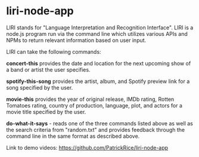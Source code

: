 # liri-node-app
LIRI stands for "Language Interpretation and Recognition Interface".  LIRI is a node.js program run via the command line which utilizes various APIs and NPMs to return relevant information based on user input.

LIRI can take the following commands:

**concert-this** provides the date and location for the next upcoming show of a band or artist the user specifies. 

**spotify-this-song** provides the artist, album, and Spotify preview link for a song specified by the user.

**movie-this** provides the year of original release, IMDb rating, Rotten Tomatoes rating, country of production, language, plot, and actors for a movie title specified by the user.

**do-what-it-says** - reads one of the three commands listed above as well as the search criteria from "random.txt" and provides feedback through the command line in the same format as described above.

Link to demo videos:  https://github.com/PatrickRice/liri-node-app
